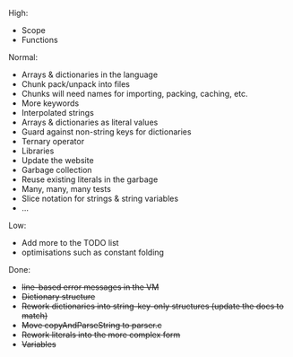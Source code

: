 High:

* Scope
* Functions

Normal:

* Arrays & dictionaries in the language
* Chunk pack/unpack into files
* Chunks will need names for importing, packing, caching, etc.
* More keywords
* Interpolated strings
* Arrays & dictionaries as literal values
* Guard against non-string keys for dictionaries
* Ternary operator
* Libraries
* Update the website
* Garbage collection
* Reuse existing literals in the garbage
* Many, many, many tests
* Slice notation for strings & string variables
* ...

Low:

* Add more to the TODO list
* optimisations such as constant folding

Done:

* ~~line-based error messages in the VM~~
* ~~Dictionary structure~~
* ~~Rework dictionaries into string-key-only structures (update the docs to match)~~
* ~~Move copyAndParseString to parser.c~~
* ~~Rework literals into the more complex form~~
* ~~Variables~~

